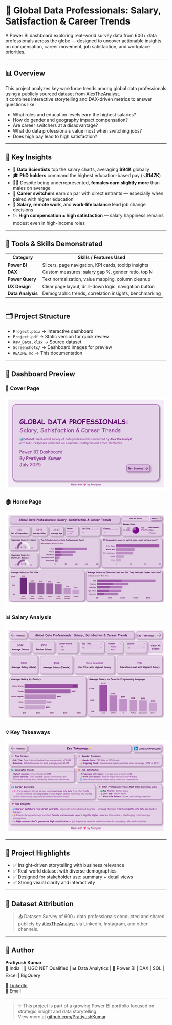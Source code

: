 # 💼 Global Data Professionals: Salary, Satisfaction & Career Trends

A Power BI dashboard exploring real-world survey data from 600+ data professionals across the globe — designed to uncover actionable insights on compensation, career movement, job satisfaction, and workplace priorities.

---

## 📊 Overview

This project analyzes key workforce trends among global data professionals using a publicly sourced dataset from [AlexTheAnalyst](https://github.com/AlexTheAnalyst).  
It combines interactive storytelling and DAX-driven metrics to answer questions like:

- What roles and education levels earn the highest salaries?
- How do gender and geography impact compensation?
- Are career switchers at a disadvantage?
- What do data professionals value most when switching jobs?
- Does high pay lead to high satisfaction?

---

## 📌 Key Insights

- 💼 **Data Scientists** top the salary charts, averaging **$94K** globally  
- 🎓 **PhD holders** command the highest education-based pay (~**$147K**)  
- 👩‍💻 Despite being underrepresented, **females earn slightly more** than males on average  
- 🔄 **Career switchers** earn on par with direct entrants — especially when paired with higher education  
- 🏡 **Salary, remote work**, and **work-life balance** lead job change decisions  
- 📉 **High compensation ≠ high satisfaction** — salary happiness remains modest even in high-income roles  

---

## 🧰 Tools & Skills Demonstrated

| Category         | Skills / Features Used                                 |
|------------------|--------------------------------------------------------|
| **Power BI**     | Slicers, page navigation, KPI cards, tooltip insights  |
| **DAX**          | Custom measures: salary gap %, gender ratio, top N     |
| **Power Query**  | Text normalization, value mapping, column cleanup      |
| **UX Design**    | Clear page layout, drill-down logic, navigation button |
| **Data Analysis**| Demographic trends, correlation insights, benchmarking |

---

## 🗂 Project Structure

- `Project.pbix` → Interactive dashboard  
- `Project.pdf` → Static version for quick review  
- `Raw_Data.xlsx` → Source dataset  
- `Screenshots/` → Dashboard images for preview  
- `README.md` → This documentation  

---

## 📸 Dashboard Preview

### 🧾 Cover Page  
![Cover](./Screenshots/Cover.jpg)

### 🏠 Home Page  
![Home](./Screenshots/Home.jpg)

### 📊 Salary Analysis  
![Salary](./Screenshots/Salary.jpg)

### 💡 Key Takeaways  
![Insights](./Screenshots/Key%20Takeaways.jpg)

---

## 🧠 Project Highlights

- ✅ Insight-driven storytelling with business relevance  
- ✅ Real-world dataset with diverse demographics  
- ✅ Designed for stakeholder use: summary + detail views  
- ✅ Strong visual clarity and interactivity  

---

## 🔗 Dataset Attribution

> 📥 Dataset: Survey of 600+ data professionals conducted and shared publicly by [AlexTheAnalyst](https://github.com/AlexTheAnalyst) via LinkedIn, Instagram, and other channels.

---

## 👤 Author

**Pratiyush Kumar**  
📍 India | 🧠 UGC NET Qualified | 📊 Data Analytics | 💬 Power BI | DAX | SQL | Excel | BigQuery

🔗 [LinkedIn](https://www.linkedin.com/in/pratiyushh/)  
📧 [Email](mailto:pratiyushpk@gmail.com)

---

> ✨ This project is part of a growing Power BI portfolio focused on strategic insight and data storytelling.  
> View more at [github.com/PratiyushKumar](https://github.com/Pratiyushhh).

